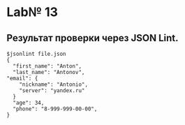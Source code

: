 # Lab№ 13

## Результат проверки через JSON Lint.
```
$jsonlint file.json
{
  "first_name": "Anton",
  "last_name": "Antonov",
"email": {
    "nickname": "Antonio",
    "server": "yandex.ru"
  }
  "age": 34,
  "phone": "8-999-999-00-00",
}
```
